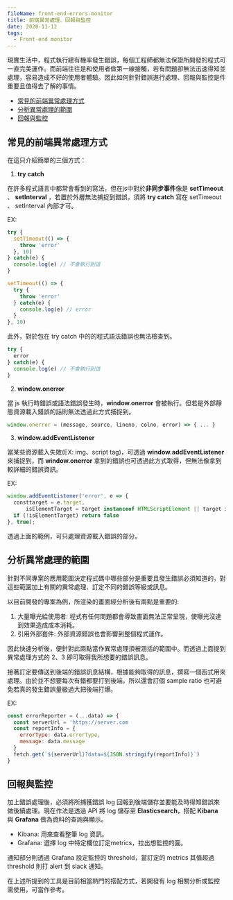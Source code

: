 ```yaml
---
fileName: front-end-errors-monitor
title: 前端異常處理、回報與監控
date: 2020-11-12
tags:
  - Front-end monitor
---
```

現實生活中，程式執行總有機率發生錯誤，每個工程師都無法保證所開發的程式可一直完美運作。而前端往往是和使用者做第一線接觸，若有問題卻無法迅速得知並處理，容易造成不好的使用者體驗。因此如何針對錯誤進行處理、回報與監控是件重要且值得去了解的事情。

- [常見的前端異常處理方式](#常見的異常處理方式)
- [分析異常處理的範圍](#分析異常處理的範圍)
- [回報與監控](#回報與監控)


## 常見的前端異常處理方式
在這只介紹簡單的三個方式：

1. **try catch**

在許多程式語言中都常會看到的寫法，但在js中對於**非同步事件**像是 **setTimeout** 、 **setInterval** ，若置於外層無法捕捉到錯誤，須將 **try catch** 寫在 setTimeout 、 setInterval 內部才可。

EX:
```javascript
try {
  setTimeout(() => {
    throw 'error'
  }, 10)
} catch(e) {
  console.log(e) // 不會執行到這
}

setTimeout(() => {
  try {
    throw 'error'
  } catch(e) {
    console.log(e) // error
  }
}, 10)
```

此外，對於包在 try catch 中的的程式語法錯誤也無法檢查到。

```javascript
try {
  error
} catch(e) {
  console.log(e) // 不會執行到這
}
```

2. **window.onerror**

當 js 執行時錯誤或語法錯誤發生時，**window.onerror** 會被執行。但若是外部靜態資源載入錯誤的話則無法透過此方式捕捉到。

```javascript
window.onerror = (message, source, lineno, colno, error) => { ... }
```

3. **window.addEventListener**

當某些資源載入失敗(EX: img、script tag)，可透過 **window.addEventListener** 來捕捉到，而 **window.onerror** 拿到的錯誤也可透過此方式取得，但無法像拿到較詳細的錯誤資訊。

EX:
```javascript
window.addEventListener('error', e => {
  consttarget = e.target,
      isElementTarget = target instanceof HTMLScriptElement || target instanceof HTMLLinkElement || target instanceof HTMLImageElement,
  if (!isElementTarget) return false
}, true);
```

透過上面的範例，可只處理資源載入錯誤的部分。

## 分析異常處理的範圍
針對不同專案的應用範圍決定程式碼中哪些部分是重要且發生錯誤必須知道的，對這些範圍加上有關的異常處理、訂定不同的錯誤等級或訊息。

以目前開發的專案為例，所渲染的畫面經分析後有兩點是重要的:
1. 大量曝光給使用者: 程式有任何問題都會導致畫面無法正常呈現，使曝光沒達到效果造成成本消耗。
2. 引用外部套件: 外部資源錯誤也會影響到整個程式運作。

因此快速分析後，便針對此兩點當作異常處理須被涵括的範圍中。而透過上面提到異常處理方式的 2、3 即可取得我所想要的錯誤訊息。

接著訂定要傳送到後端的錯誤訊息結構，根據能夠取得的訊息，撰寫一個函式用來處理。由於並不想要每次有錯都要打到後端，所以還會訂個 sample ratio 也可避免若真的發生錯誤量級過大把後端打爆。

EX:
```javascript
const errorReporter = (...data) => {
  const serverUrl = 'https://server.com
  const reportInfo = {
    errorType: data.errorType,
    message: data.message
  }
  fetch.get(`${serverUrl}?data=${JSON.stringify(reportInfo)}`)
}
```

## 回報與監控
加上錯誤處理後，必須將所捕獲錯誤 log 回報到後端儲存並要能及時得知錯誤來做後續處理。現在作法是透過 API 將 log 儲存至 **Elasticsearch**，搭配 **Kibana** 與 **Grafana** 做為資料的查詢與顯示。
- Kibana: 用來查看整筆 log 資訊。
- Grafana: 選擇 log 中特定欄位訂定metrics，拉出想監控的圖。

通知部分則透過 Grafana 設定監控的 threshold，當訂定的 metrics 其值超過 threshold 則打 alert 到 slack 通知。

在上述所提到的工具是目前相當熱門的搭配方式，若開發有 log 相關分析或監控需使用，可當作參考。
